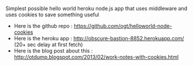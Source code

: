 Simplest possible hello world heroku node.js app that uses middleware and uses cookies to save something useful

- Here is the github repo : https://github.com/ogt/helloworld-node-cookies
- Here is the heroku app : http://obscure-bastion-8852.herokuapp.com/  (20+ sec delay at first fetch)
- Here is the blog post about this : http://otdump.blogspot.com/2013/02/work-notes-with-cookies.html

